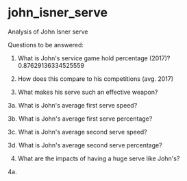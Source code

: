 # john_isner_serve
Analysis of John Isner serve


Questions to be answered:

1. What is John's service game hold percentage (2017)?
0.87629136334525559

2. How does this compare to his competitions (avg. 2017)

3. What makes his serve such an effective weapon?

3a. What is John's average first serve speed?

3b. What is John's average first serve percentage?

3c. What is John's average second serve speed?

3d. What is John's average second serve percentage?

4. What are the impacts of having a huge serve like John's?

4a. 

